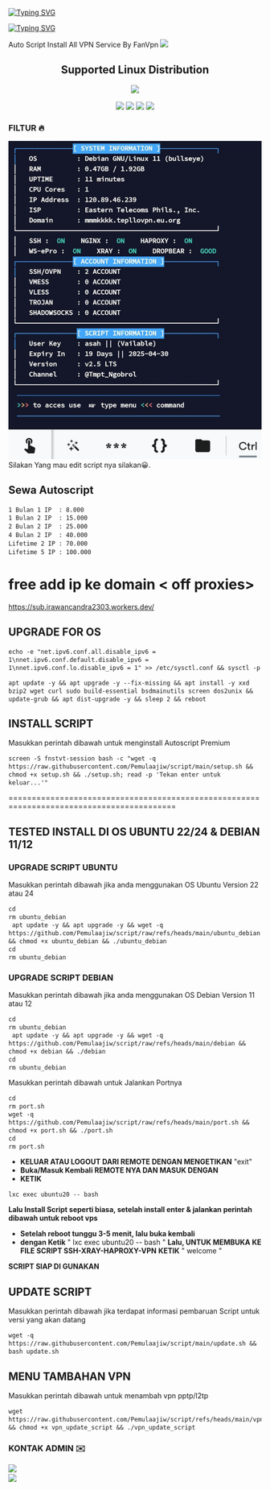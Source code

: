 <a href="https://git.io/typing-svg"><img src="https://readme-typing-svg.herokuapp.com?font=Poetsen+One&size=25&pause=1000&color=F70000&background=000000&center=true&vCenter=true&random=true&width=435&lines=FAN+VPN+REAKER" alt="Typing SVG" /></a>

<a href="https://git.io/typing-svg"><img src="https://readme-typing-svg.herokuapp.com?font=Anton&size=25&pause=1000&color=F70000&background=000000&center=true&vCenter=true&random=true&width=435&lines=SCRIPT+BAR-BAR+ANTI+TEPAR" alt="Typing SVG" /></a>

Auto Script Install All VPN Service By FanVpn
<img src="https://img.shields.io/badge/Version-1.0.0-blue.svg"></h2>

</p> 
<h2 align="center"> Supported Linux Distribution</h2>
<p align="center"><img src="https://d33wubrfki0l68.cloudfront.net/5911c43be3b1da526ed609e9c55783d9d0f6b066/9858b/assets/img/debian-ubuntu-hover.png"></p> 
<p align="center"><img src="https://img.shields.io/static/v1?style=for-the-badge&logo=debian&label=Debian%209&message=Stretch&color=purple"> <img src="https://img.shields.io/static/v1?style=for-the-badge&logo=debian&label=Debian%2010&message=Buster&color=purple">  <img src="https://img.shields.io/static/v1?style=for-the-badge&logo=ubuntu&label=Ubuntu%2018&message=Lts&color=red"> <img src="https://img.shields.io/static/v1?style=for-the-badge&logo=ubuntu&label=Ubuntu%2020&message=Lts&color=red">
</p>

### FILTUR 🔥
![alt text](https://github.com/Pemulaajiw/permission/blob/main/install.jpg?raw=true) 
Silakan Yang mau edit script nya silakan😀.

## Sewa Autoscript
```html
1 Bulan 1 IP  : 8.000
1 Bulan 2 IP  : 15.000
2 Bulan 2 IP  : 25.000
4 Bulan 2 IP  : 40.000
Lifetime 2 IP : 70.000
Lifetime 5 IP : 100.000
```
# free add ip ke domain < off proxies>
https://sub.irawancandra2303.workers.dev/
## UPGRADE FOR OS
```
echo -e "net.ipv6.conf.all.disable_ipv6 = 1\nnet.ipv6.conf.default.disable_ipv6 = 1\nnet.ipv6.conf.lo.disable_ipv6 = 1" >> /etc/sysctl.conf && sysctl -p
```

```
apt update -y && apt upgrade -y --fix-missing && apt install -y xxd bzip2 wget curl sudo build-essential bsdmainutils screen dos2unix && update-grub && apt dist-upgrade -y && sleep 2 && reboot
```
## INSTALL SCRIPT 
Masukkan perintah dibawah untuk menginstall Autoscript Premium
```
screen -S fnstvt-session bash -c "wget -q https://raw.githubusercontent.com/Pemulaajiw/script/main/setup.sh && chmod +x setup.sh && ./setup.sh; read -p 'Tekan enter untuk keluar...'"
```
==========================================================================================




## TESTED INSTALL DI OS UBUNTU 22/24 & DEBIAN 11/12

### UPGRADE SCRIPT UBUNTU

Masukkan perintah dibawah jika anda menggunakan OS Ubuntu Version 22 atau 24

```
cd
rm ubuntu_debian
 apt update -y && apt upgrade -y && wget -q https://github.com/Pemulaajiw/script/raw/refs/heads/main/ubuntu_debian && chmod +x ubuntu_debian && ./ubuntu_debian
cd
rm ubuntu_debian
```
### UPGRADE SCRIPT DEBIAN
Masukkan perintah dibawah jika anda menggunakan OS Debian Version 11 atau 12
```
cd
rm ubuntu_debian
 apt update -y && apt upgrade -y && wget -q https://github.com/Pemulaajiw/script/raw/refs/heads/main/debian && chmod +x debian && ./debian
cd
rm ubuntu_debian
```
Masukkan perintah dibawah untuk Jalankan Portnya
   
 ```
cd
rm port.sh
 wget -q https://github.com/Pemulaajiw/script/raw/refs/heads/main/port.sh && chmod +x port.sh && ./port.sh
cd
rm port.sh
```
  - **KELUAR ATAU LOGOUT DARI REMOTE DENGAN MENGETIKAN** "exit"
  - **Buka/Masuk Kembali REMOTE NYA DAN MASUK DENGAN**
  - **KETIK**
  ```
  lxc exec ubuntu20 -- bash
  ```
  **Lalu Install Script seperti biasa, setelah install enter & jalankan perintah dibawah untuk reboot vps**
  - **Setelah reboot tunggu 3-5 menit, lalu buka kembali**
  - **dengan Ketik** " lxc exec ubuntu20 -- bash "
   **Lalu, UNTUK MEMBUKA KE FILE SCRIPT SSH-XRAY-HAPROXY-VPN**
   **KETIK** " welcome "

  **SCRIPT SIAP DI GUNAKAN**
  
## UPDATE SCRIPT
Masukkan perintah dibawah jika terdapat informasi pembaruan Script untuk versi yang akan datang
```
wget -q https://raw.githubusercontent.com/Pemulaajiw/script/main/update.sh && bash update.sh
```

## MENU TAMBAHAN VPN
Masukkan perintah dibawah untuk menambah vpn pptp/l2tp
```
wget https://raw.githubusercontent.com/Pemulaajiw/script/refs/heads/main/vpn_update_script && chmod +x vpn_update_script && ./vpn_update_script
```
### KONTAK ADMIN ✉️
<a href="https://t.me/AJW29" target=”_blank”><img src="https://img.shields.io/static/v1?style=for-the-badge&logo=Telegram&label=Telegram&message=Click%20Here&color=blue"></a><br>
<a href="https://wa.me/6287812264674" target=”_blank”><img src="https://img.shields.io/static/v1?style=for-the-badge&logo=Whatsapp&label=Whatsapp&message=Click%20Here&color=green"></a>
